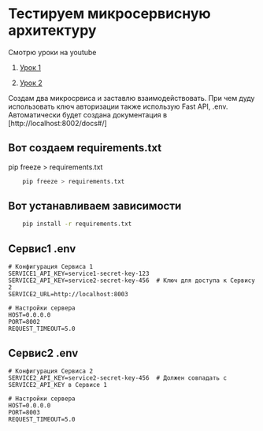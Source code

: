 # Тестируем микросервисную архитектуру

Смотрю уроки на youtube

 1. [Урок 1](https://www.youtube.com/watch?v=p5kOepy6aZ8&t=221s)

 2. [Урок 2](https://www.youtube.com/watch?v=hgQ2XneUuT8)


Создам два микросрвиса и заставлю взаимодействовать. При чем дуду использовать ключ авторизации также использую Fast API, 
.env. Автоматически будет создана документация в [http://localhost:8002/docs#/]

## Вот создаем requirements.txt

pip freeze > requirements.txt

```bash
    pip freeze > requirements.txt
```

## Вот устанавливаем зависимости

```bash
    pip install -r requirements.txt
```


## Сервис1 .env

```
# Конфигурация Сервиса 1
SERVICE1_API_KEY=service1-secret-key-123
SERVICE2_API_KEY=service2-secret-key-456  # Ключ для доступа к Сервису 2
SERVICE2_URL=http://localhost:8003

# Настройки сервера
HOST=0.0.0.0
PORT=8002
REQUEST_TIMEOUT=5.0
```

## Сервис2 .env

```
# Конфигурация Сервиса 2
SERVICE2_API_KEY=service2-secret-key-456  # Должен совпадать с SERVICE2_API_KEY в Сервисе 1

# Настройки сервера
HOST=0.0.0.0
PORT=8003
REQUEST_TIMEOUT=5.0
```

